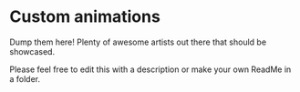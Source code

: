 # Custom animations
Dump them here! Plenty of awesome artists out there that should be showcased.

Please feel free to edit this with a description or make your own ReadMe in a folder.
